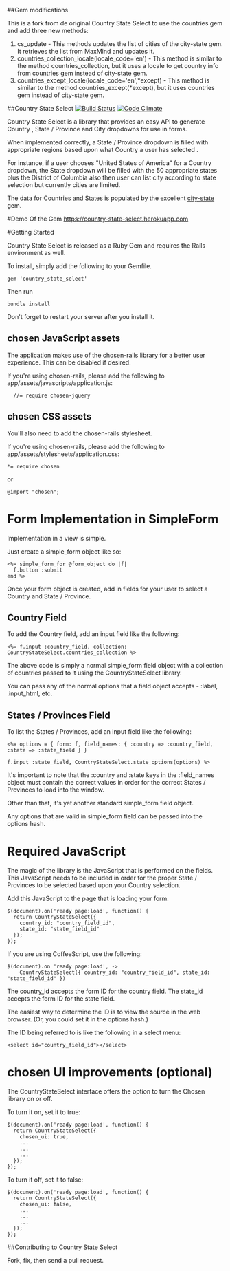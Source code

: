 ##Gem modifications

This is a fork from de original Country State Select to use the countries gem and add three new methods:

  1. cs_update - This methods updates the list of cities of the city-state gem. It retrieves the list from MaxMind and updates it.
  2. countries_collection_locale(locale_code='en') - This method is similar to the method countries_collection, but it uses a locale to get country info from countries gem instead of city-state gem.    
  3. countries_except_locale(locale_code='en',*except) - This method is similar to the method countries_except(*except), but it uses countries gem instead of city-state gem. 

##Country State Select [![Build Status](https://travis-ci.org/arvindvyas/Country-State-Select.svg?branch=master)](https://travis-ci.org/arvindvyas/Country-State-Select)  [![Code Climate](https://codeclimate.com/github/arvindvyas/Country-State-Select/badges/gpa.svg)](https://codeclimate.com/github/arvindvyas/Country-State-Select)

Country State Select is a library that provides an easy API to generate Country , State / Province  and City dropdowns for use in forms.

When implemented correctly, a State / Province dropdown is filled with appropriate regions based upon what Country a user has selected .

For instance, if a user chooses "United States of America" for a Country dropdown, the State dropdown will be filled with the 50 appropriate states plus the District of Columbia also then user can list city according to state selection but currently cities are limited.

The data for Countries and States is populated by the excellent [city-state](https://github.com/loureirorg/city-state) gem. 

#Demo Of the Gem
  https://country-state-select.herokuapp.com

#Getting Started

Country State Select is released as a Ruby Gem and requires the Rails environment as well.

To install, simply add the following to your Gemfile.

    gem 'country_state_select'
  
Then run 
    
    bundle install


Don't forget to restart your server after you install it.


## chosen JavaScript assets
  The application makes use of the chosen-rails library for a better user experience.  This can be disabled if desired.  
  
  If you're using chosen-rails, please add the following to app/assets/javascripts/application.js:
  
      //= require chosen-jquery


## chosen CSS assets

  You'll also need to add the chosen-rails stylesheet.

  If you're using chosen-rails, please add the following to app/assets/stylesheets/application.css:

    *= require chosen

 or
    
    @import "chosen";
    
    
# Form Implementation in SimpleForm

Implementation in a view is simple. 

Just create a simple_form object like so:

    <%= simple_form_for @form_object do |f| 
      f.button :submit
    end %>
    
Once your form object is created, add in fields for your user to select a Country and State / Province.      

## Country Field

To add the Country field, add an input field like the following:

    <%= f.input :country_field, collection: CountryStateSelect.countries_collection %>
  
The above code is simply a normal simple_form field object with a collection of countries passed to it using the CountryStateSelect library.  

You can pass any of the normal options that a field object accepts - :label, :input_html, etc.    
    
## States / Provinces Field

To list the States / Provinces, add an input field like the following:

    <%= options = { form: f, field_names: { :country => :country_field, :state => :state_field } }
    
    f.input :state_field, CountryStateSelect.state_options(options) %>
    
It's important to note that the :country and :state keys in the :field_names object must contain the correct values in order for the correct States / Provinces to load into the window. 

Other than that, it's yet another standard simple_form field object.  

Any options that are valid in simple_form field can be passed into the options hash.

# Required JavaScript

The magic of the library is the JavaScript that is performed on the fields.  This JavaScript needs to be included in order for the proper State / Provinces to be selected based upon your Country selection.  

Add this JavaScript to the page that is loading your form:

    $(document).on('ready page:load', function() {
      return CountryStateSelect({
        country_id: "country_field_id",
        state_id: "state_field_id"
      });
    });

If you are using CoffeeScript, use the following:

    $(document).on 'ready page:load', ->
        CountryStateSelect({ country_id: "country_field_id", state_id: "state_field_id" })

The country_id accepts the form ID for the country field.  The state_id accepts the form ID for the state field.

The easiest way to determine the ID is to view the source in the web browser. (Or, you could set it in the options hash.)

The ID being referred to is like the following in a select menu:

    <select id="country_field_id"></select>
   
# chosen UI improvements (optional)

The CountryStateSelect interface offers the option to turn the Chosen library on or off.  

To turn it on, set it to true:

    $(document).on('ready page:load', function() {
      return CountryStateSelect({
        chosen_ui: true,
        ...
        ...
        ...
      });
    }); 

To turn it off, set it to false:

    $(document).on('ready page:load', function() {
      return CountryStateSelect({
        chosen_ui: false,
        ...
        ...
        ...
      });
    });
    

##Contributing to Country State Select

  Fork, fix, then send a pull request.
 

